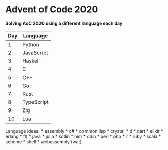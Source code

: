 # Advent of Code 2020

**Solving AoC 2020 using a different language each day**

| Day | Language   |
|-----|------------|
| 1   | Python     |
| 2   | JavaScript |
| 3   | Haskell    |
| 4   | C          |
| 5   | C++        |
| 6   | Go         |
| 7   | Rust       |
| 8   | TypeScript |
| 9   | Zig        |
| 10  | Lua        |

Language ideas:
    * assembly
    * c#
    * common lisp
    * crystal
    * d
    * dart
    * elixir
    * erlang
    * f#
    * java
    * julia
    * kotlin
    * nim
    * odin
    * perl
    * php
    * r
    * ruby
    * scala
    * scheme
    * shell
    * webassembly (wat)

